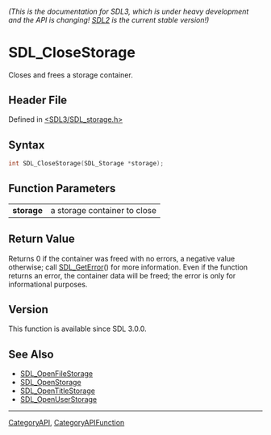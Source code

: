 ###### (This is the documentation for SDL3, which is under heavy development and the API is changing! [SDL2](https://wiki.libsdl.org/SDL2/) is the current stable version!)
# SDL_CloseStorage

Closes and frees a storage container.

## Header File

Defined in [<SDL3/SDL_storage.h>](https://github.com/libsdl-org/SDL/blob/main/include/SDL3/SDL_storage.h)

## Syntax

```c
int SDL_CloseStorage(SDL_Storage *storage);

```

## Function Parameters

|                 |                              |
| --------------- | ---------------------------- |
| **storage**     | a storage container to close |

## Return Value

Returns 0 if the container was freed with no errors, a negative value
otherwise; call [SDL_GetError](SDL_GetError)() for more information. Even
if the function returns an error, the container data will be freed; the
error is only for informational purposes.

## Version

This function is available since SDL 3.0.0.

## See Also

- [SDL_OpenFileStorage](SDL_OpenFileStorage)
- [SDL_OpenStorage](SDL_OpenStorage)
- [SDL_OpenTitleStorage](SDL_OpenTitleStorage)
- [SDL_OpenUserStorage](SDL_OpenUserStorage)

----
[CategoryAPI](CategoryAPI), [CategoryAPIFunction](CategoryAPIFunction)

